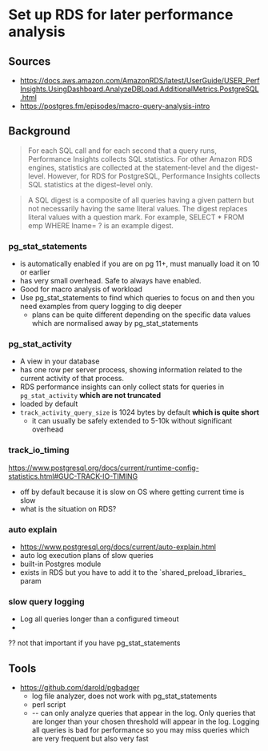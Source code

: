 # Set up RDS for later performance analysis

## Sources

* https://docs.aws.amazon.com/AmazonRDS/latest/UserGuide/USER_PerfInsights.UsingDashboard.AnalyzeDBLoad.AdditionalMetrics.PostgreSQL.html
* https://postgres.fm/episodes/macro-query-analysis-intro

## Background

> For each SQL call and for each second that a query runs, Performance Insights
> collects SQL statistics. For other Amazon RDS engines, statistics are collected
> at the statement-level and the digest-level. However, for RDS for PostgreSQL,
> Performance Insights collects SQL statistics at the digest–level only.

> A SQL digest is a composite of all queries having a given pattern but not
> necessarily having the same literal values. The digest replaces literal values
> with a question mark. For example, SELECT * FROM emp WHERE lname= ? is an
> example digest.

### pg_stat_statements

* is automatically enabled if you are on pg 11+, must manually load it on 10 or earlier
* has very small overhead. Safe to always have enabled.
* Good for macro analysis of workload
* Use pg_stat_statements to find which queries to focus on and then you need examples from query logging to dig deeper
  * plans can be quite different depending on the specific data values which are normalised away by pg_stat_statements

### pg_stat_activity

* A view in your database
* has one row per server process, showing information related to the current activity of that process.
* RDS performance insights can only collect stats for queries in `pg_stat_activity` **which are not truncated**
* loaded by default
* `track_activity_query_size` is 1024 bytes by default **which is quite short**
  * it can usually be safely extended to 5-10k without significant overhead

### track_io_timing

https://www.postgresql.org/docs/current/runtime-config-statistics.html#GUC-TRACK-IO-TIMING

* off by default because it is slow on OS where getting current time is slow
* what is the situation on RDS?

### auto explain

* https://www.postgresql.org/docs/current/auto-explain.html
* auto log execution plans of slow queries
* built-in Postgres module
* exists in RDS but you have to add it to the `shared_preload_libraries_ param

### slow query logging

* Log all queries longer than a configured timeout
*

?? not that important if you have pg_stat_statements

## Tools

* https://github.com/darold/pgbadger
  * log file analyzer, does not work with pg_stat_statements
  * perl script
  * -- can only analyze queries that appear in the log. Only queries that are
    longer than your chosen threshold will appear in the log. Logging all
    queries is bad for performance so you may miss queries which are very
    frequent but also very fast

